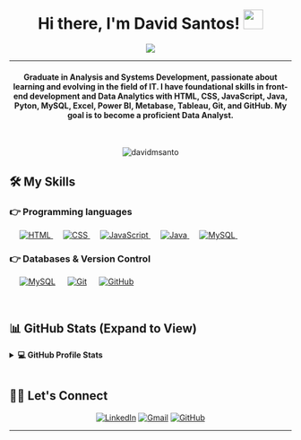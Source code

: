 <h1 align="center">Hi there, I'm David Santos! <img src="https://media.giphy.com/media/hvRJCLFzcasrR4ia7z/giphy.gif" width="35"></h1>
<p align="center">
  <a href="https://github.com/DenverCoder1/readme-typing-svg"><img src="https://readme-typing-svg.herokuapp.com?lines=Graduate+in+Analysis+and+Systems+Development;Constant+learner+and+aspiring+Data Analytics;Data+skills+in+MySQL+PowerB.I+Metabase+Tableau+Excel&center=true&width=850&height=50"></a>
</p>
<hr/>
<h4 align="center"> Graduate in Analysis and Systems Development, passionate about learning and evolving in the field of IT. I have foundational skills in front-end development and Data Analytics with HTML, CSS, JavaScript, Java, Pyton, MySQL, Excel, Power BI, Metabase, Tableau, Git, and GitHub. My goal is to become a proficient Data Analyst.</h4>
<br>
<p align="center"> <img src="https://komarev.com/ghpvc/?username=davidmsanto&label=Profile%20views&color=0e75b6&style=plastic" alt="davidmsanto" /> </p>


## 🛠️ My Skills

### 👉 Programming languages

<p align="left"> 
  &emsp; 
  <a href="https://www.w3schools.com/html/" target="_blank"> 
    <img alt="HTML" src="https://img.shields.io/badge/HTML5%20-%23E34F26.svg?logo=html5&logoColor=white">
  </a> 
  &emsp;
  <a href="https://www.w3schools.com/css/" target="_blank"> 
    <img alt="CSS" src="https://img.shields.io/badge/CSS3%20-%231572B6.svg?logo=css3&logoColor=white">
  </a> 
  &emsp;
  <a href="https://developer.mozilla.org/en-US/docs/Web/JavaScript" target="_blank"> 
     <img alt="JavaScript" src="https://img.shields.io/badge/JavaScript%20-%23F7DF1E.svg?logo=javascript&logoColor=black">
   </a>
  &emsp;
  <a href="https://www.java.com" target="_blank"> 
    <img alt="Java" src="https://img.shields.io/badge/Java-%23007396.svg?logo=java&logoColor=white">
  </a>
  &emsp;
   <a href="https://www.mysql.com/" target="_blank">
    <img alt="MySQL" src="https://img.shields.io/badge/MySQL%20-%2300f.svg?logo=mysql&logoColor=white">
  </a>
  &emsp;
  
</p>



### 👉 Databases & Version Control
<p align="left">
  &emsp;
    <a href="https://www.mysql.com/"><img alt="MySQL" src="https://img.shields.io/badge/MySQL-%2300f.svg?style=flat&logo=mysql&logoColor=white"></a>
  &emsp;
    <a href="https://git-scm.com/"><img alt="Git" src ="https://img.shields.io/badge/Git%20-%23F05033.svg?logo=git&logoColor=white"/></a>
  &emsp;
    <a href="https://github.com/"><img alt="GitHub" src="https://img.shields.io/badge/GitHub-%23181717.svg?logo=github&logoColor=white"></a>
 </p>
  


<br/>

## 📊 GitHub Stats (Expand to View) 


<details> 
  <summary><b>💻 GitHub Profile Stats</b></summary>
  <br/>
  <p align="center">
    <a href="https://github.com/anuraghazra/github-readme-stats"><img alt="David's Github Stats" src="https://github-readme-stats.vercel.app/api?username=davidmsanto&show_icons=true&count_private=true&theme=algolia" height="192px"/></a>
    <br/>
    <img src="https://github-readme-stats.vercel.app/api/top-langs/?username=davidmsanto&layout=compact&theme=algolia" alt="davidmsanto" height="192px"/>
    <br/>
   
  </p>
</details>


<br/>

## 🙋‍♂️ Let's Connect
<p align="center">
  <a href="https://www.linkedin.com/in/david-mendon%C3%A7a-152533240"><img src="https://img.icons8.com/bubbles/50/000000/linkedin.png" alt="LinkedIn"/></a>
  <a href="mailto:davidms.profissional@gmail.com"><img src="https://img.icons8.com/bubbles/50/000000/gmail.png" alt="Gmail"/></a>
  <a href="https://github.com/davidmsanto"><img src="https://img.icons8.com/bubbles/50/000000/github.png" alt="GitHub"/></a>
</p>

<hr/>


